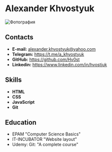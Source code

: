 # Alexander Khvostyuk
![Фотография](https://i.ibb.co/8x016ZC/DCC-40.jpg)

## Contacts
* **E-mail:** alexander.khvostyuk@yahoo.com
* **Telegram:** https://t.me/a_khvostyuk
* **GitHub:** https://github.com/Hv0st
* **Linkedin:** https://www.linkedin.com/in/hvostjuk


## Skills
* **HTML**
* **CSS**
* **JavaScript**
* **Git**

## Education
* EPAM "Computer Science Basics"
* IT-INCUBATOR "Website layout"
* Udemy: Git: "A complete course"


